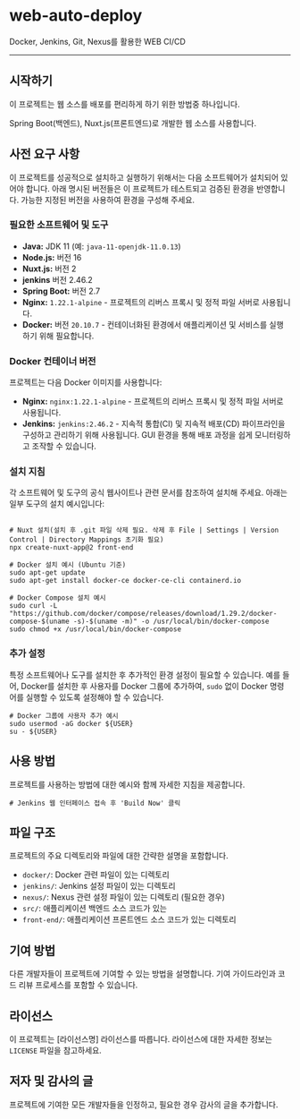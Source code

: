 # web-auto-deploy
Docker, Jenkins, Git, Nexus를 활용한 WEB CI/CD 

---

## 시작하기

이 프로젝트는 웹 소스를 배포를 편리하게 하기 위한 방법중 하나입니다.

Spring Boot(백엔드), Nuxt.js(프론트엔드)로 개발한 웹 소스를 사용합니다. 

## 사전 요구 사항

이 프로젝트를 성공적으로 설치하고 실행하기 위해서는 다음 소프트웨어가 설치되어 있어야 합니다. 아래 명시된 버전들은 이 프로젝트가 테스트되고 검증된 환경을 반영합니다. 가능한 지정된 버전을 사용하여 환경을 구성해 주세요.

### 필요한 소프트웨어 및 도구

- **Java:** JDK 11 (예: `java-11-openjdk-11.0.13`)
- **Node.js:** 버전 16
- **Nuxt.js:** 버전 2
- **jenkins** 버전 2.46.2
- **Spring Boot:** 버전 2.7
- **Nginx:** `1.22.1-alpine` - 프로젝트의 리버스 프록시 및 정적 파일 서버로 사용됩니다.
- **Docker:** 버전 `20.10.7` - 컨테이너화된 환경에서 애플리케이션 및 서비스를 실행하기 위해 필요합니다.

### Docker 컨테이너 버전

프로젝트는 다음 Docker 이미지를 사용합니다:

- **Nginx:** `nginx:1.22.1-alpine` - 프로젝트의 리버스 프록시 및 정적 파일 서버로 사용됩니다.
- **Jenkins:** `jenkins:2.46.2` - 지속적 통합(CI) 및 지속적 배포(CD) 파이프라인을 구성하고 관리하기 위해 사용됩니다. GUI 환경을 통해 배포 과정을 쉽게 모니터링하고 조작할 수 있습니다.

### 설치 지침

각 소프트웨어 및 도구의 공식 웹사이트나 관련 문서를 참조하여 설치해 주세요. 아래는 일부 도구의 설치 예시입니다:

```

# Nuxt 설치(설치 후 .git 파일 삭제 필요. 삭제 후 File | Settings | Version Control | Directory Mappings 초기화 필요)
npx create-nuxt-app@2 front-end

# Docker 설치 예시 (Ubuntu 기준)
sudo apt-get update
sudo apt-get install docker-ce docker-ce-cli containerd.io

# Docker Compose 설치 예시
sudo curl -L "https://github.com/docker/compose/releases/download/1.29.2/docker-compose-$(uname -s)-$(uname -m)" -o /usr/local/bin/docker-compose
sudo chmod +x /usr/local/bin/docker-compose
```

### 추가 설정

특정 소프트웨어나 도구를 설치한 후 추가적인 환경 설정이 필요할 수 있습니다. 예를 들어, Docker를 설치한 후 사용자를 Docker 그룹에 추가하여, `sudo` 없이 Docker 명령어를 실행할 수 있도록 설정해야 할 수 있습니다.

```
# Docker 그룹에 사용자 추가 예시
sudo usermod -aG docker ${USER}
su - ${USER}
```



## 사용 방법

프로젝트를 사용하는 방법에 대한 예시와 함께 자세한 지침을 제공합니다.

```
# Jenkins 웹 인터페이스 접속 후 'Build Now' 클릭
```

## 파일 구조

프로젝트의 주요 디렉토리와 파일에 대한 간략한 설명을 포함합니다.

- `docker/`: Docker 관련 파일이 있는 디렉토리
- `jenkins/`: Jenkins 설정 파일이 있는 디렉토리
- `nexus/`: Nexus 관련 설정 파일이 있는 디렉토리 (필요한 경우)
- `src/`: 애플리케이션 백엔드 소스 코드가 있는 
- `front-end/`: 애플리케이션 프론트엔드 소스 코드가 있는 디렉토리

## 기여 방법

다른 개발자들이 프로젝트에 기여할 수 있는 방법을 설명합니다. 기여 가이드라인과 코드 리뷰 프로세스를 포함할 수 있습니다.

## 라이선스

이 프로젝트는 [라이선스명] 라이선스를 따릅니다. 라이선스에 대한 자세한 정보는 `LICENSE` 파일을 참고하세요.

## 저자 및 감사의 글

프로젝트에 기여한 모든 개발자들을 인정하고, 필요한 경우 감사의 글을 추가합니다.

